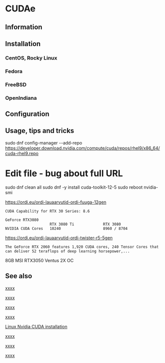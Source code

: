 # CUDAe

## Information

## Installation

### CentOS, Rocky Linux

### Fedora

### FreeBSD

### OpenIndiana

## Configuration

## Usage, tips and tricks

sudo dnf config-manager --add-repo https://developer.download.nvidia.com/compute/cuda/repos/rhel9/x86_64/cuda-rhel9.repo
# Edit file - bug about full URL
sudo dnf clean all
sudo dnf -y install cuda-toolkit-12-5
sudo reboot
nvidia-smi

https://ordi.eu/ordi-lauaarvutid-ordi-fuuga-12gen

```
CUDA Capability for RTX 30 Series: 8.6

GeForce RTX3080
                    RTX 3080 Ti             RTX 3080
NVIDIA CUDA Cores   10240                   8960 / 8704
```

https://ordi.eu/ordi-lauaarvutid-ordi-twister-r5-5gen

```
The GeForce RTX 2060 features 1,920 CUDA cores, 240 Tensor Cores that can deliver 52 teraflops of deep learning horsepower,...
```

8GB MSI RTX3050 Ventus 2X OC

## See also

[xxxx](https://et.wikipedia.org/wiki/CUDA)

[xxxx](https://en.wikipedia.org/wiki/CUDA)

[xxxx](https://www.nvidia.com/en-eu/geforce/graphics-cards/compare/?section=compare-16)

[xxxx](https://www.msi.com/Graphics-Card/GeForce-RTX-3050-VENTUS-2X-8G-OC)

[Linux Nvidia CUDA installation](https://docs.nvidia.com/cuda/cuda-installation-guide-linux/index.html)

[xxxx](http://yyyyy)

[xxxx](http://yyyyy)

[xxxx](http://yyyyy)
